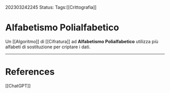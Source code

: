 202303242245
Status: 
Tags:[[Crittografia]]

# Alfabetismo Polialfabetico
Un [[Algoritmo]] di [[Cifratura]] ad **Alfabetismo Polialfabetico**  utilizza più alfabeti di sostituzione per criptare i dati.


---
# References
[[ChatGPT]]
